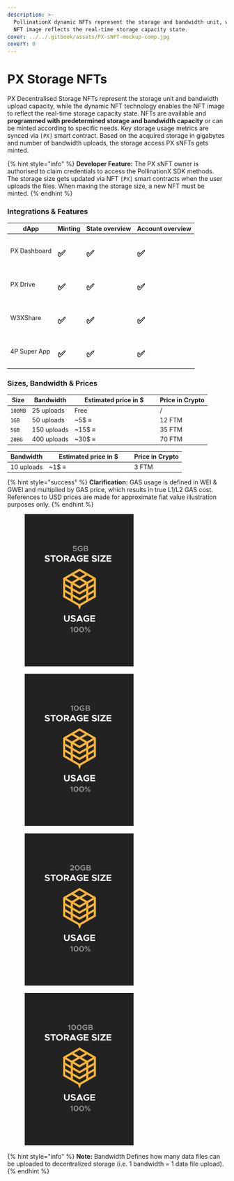 ```yaml
---
description: >-
  PollinationX dynamic NFTs represent the storage and bandwidth unit, while the
  NFT image reflects the real-time storage capacity state.
cover: ../../.gitbook/assets/PX-sNFT-mockup-comp.jpg
coverY: 0
---
```


# PX Storage NFTs

PX Decentralised Storage NFTs represent the storage unit and bandwidth upload capacity, while the dynamic NFT technology enables the NFT image to reflect the real-time storage capacity state.  NFTs are available and **programmed with predetermined storage and bandwidth capacity** or can be minted according to specific needs. Key storage usage metrics are synced via `[PX]` smart contract. Based on the acquired storage in gigabytes and number of bandwidth uploads, the storage access PX sNFTs gets minted.&#x20;

{% hint style="info" %}
**Developer Feature:** The PX sNFT owner is authorised to claim credentials to access the PollinationX SDK methods. The storage size gets updated via NFT `[PX]` smart contracts when the user uploads the files. When maxing the storage size, a new NFT must be minted.
{% endhint %}

### Integrations & Features

| dApp         | Minting    | State overview | Account overview |
| ------------ | ---------- | -------------- | ---------------- |
| PX Dashboard | <h2>✅</h2> | <h2>✅</h2>     | <h2>✅</h2>       |
| PX Drive     | <h2>✅</h2> | <h2>✅</h2>     | <h2>✅</h2>       |
| W3XShare     | <h2>✅</h2> | <h2>✅</h2>     | <h2>✅</h2>       |
| 4P Super App | <h2>✅</h2> | <h2>✅</h2>     | <h2>✅</h2>       |

### Sizes, Bandwidth & Prices

<table><thead><tr><th>Size</th><th>Bandwidth</th><th width="182">Estimated price in $</th><th>Price in Crypto</th></tr></thead><tbody><tr><td><code>100MB</code></td><td>25 uploads</td><td>Free</td><td>/</td></tr><tr><td><code>1GB</code></td><td>50 uploads</td><td>~5$ ≡</td><td>12 FTM</td></tr><tr><td><code>5GB</code></td><td>150 uploads</td><td>~15$ ≡</td><td>35 FTM</td></tr><tr><td><code>20BG</code></td><td>400 uploads</td><td>~30$ ≡</td><td>70 FTM</td></tr></tbody></table>

<table><thead><tr><th>Bandwidth</th><th width="182">Estimated price in $</th><th>Price in Crypto</th></tr></thead><tbody><tr><td>10 uploads</td><td>~1$ ≡</td><td>3 FTM</td></tr></tbody></table>

{% hint style="success" %}
**Clarification:** GAS usage is defined in WEI & GWEI and multiplied by GAS price, which results in true L1/L2 GAS cost. References to USD prices are made for approximate fiat value illustration purposes only.
{% endhint %}

<div>

<figure><img src="../../.gitbook/assets/5gb-19.png" alt=""><figcaption></figcaption></figure>

 

<figure><img src="../../.gitbook/assets/10gb-19.png" alt=""><figcaption></figcaption></figure>

 

<figure><img src="../../.gitbook/assets/20gb-19.png" alt=""><figcaption></figcaption></figure>

 

<figure><img src="../../.gitbook/assets/100gb-19.png" alt=""><figcaption></figcaption></figure>

</div>

{% hint style="info" %}
**Note:** Bandwidth Defines how many data files can be uploaded to decentralized storage (i.e. 1 bandwidth = 1 data file upload).
{% endhint %}

